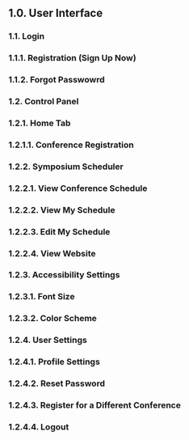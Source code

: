 ## 1.0. User Interface
### 1.1. Login
### 1.1.1. Registration (Sign Up Now)
### 1.1.2. Forgot Passwowrd
### 1.2. Control Panel
### 1.2.1. Home Tab
### 1.2.1.1. Conference Registration
### 1.2.2. Symposium Scheduler
### 1.2.2.1. View Conference Schedule
### 1.2.2.2. View My Schedule
### 1.2.2.3. Edit My Schedule
### 1.2.2.4. View Website
### 1.2.3. Accessibility Settings
### 1.2.3.1. Font Size
### 1.2.3.2. Color Scheme
### 1.2.4. User Settings
### 1.2.4.1. Profile Settings
### 1.2.4.2. Reset Password
### 1.2.4.3. Register for a Different Conference
### 1.2.4.4. Logout
